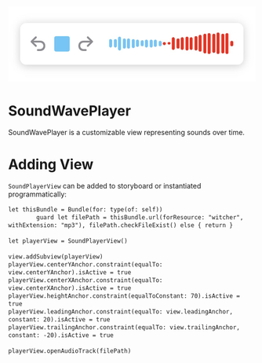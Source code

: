 ![](example.jpg)

# SoundWavePlayer

SoundWavePlayer is a customizable view representing sounds over time.


# Adding View

```SoundPlayerView``` can be added to storyboard or instantiated programmatically:

```
let thisBundle = Bundle(for: type(of: self))
        guard let filePath = thisBundle.url(forResource: "witcher", withExtension: "mp3"), filePath.checkFileExist() else { return }
        
let playerView = SoundPlayerView()
        
view.addSubview(playerView)
playerView.centerYAnchor.constraint(equalTo: view.centerYAnchor).isActive = true
playerView.centerXAnchor.constraint(equalTo: view.centerXAnchor).isActive = true
playerView.heightAnchor.constraint(equalToConstant: 70).isActive = true
playerView.leadingAnchor.constraint(equalTo: view.leadingAnchor, constant: 20).isActive = true
playerView.trailingAnchor.constraint(equalTo: view.trailingAnchor, constant: -20).isActive = true
        
playerView.openAudioTrack(filePath)

```
